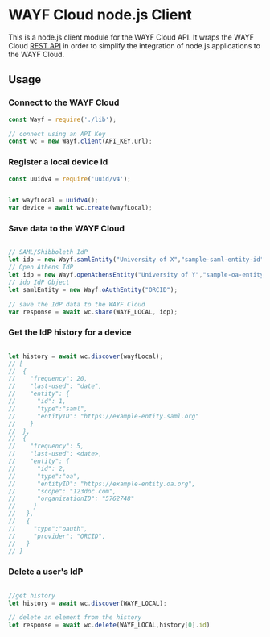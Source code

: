 # WAYF Cloud node.js Client

This is a node.js client module for the WAYF Cloud API.
It wraps the WAYF Cloud [REST API](https://wayf-cloud.readme.io/v1/reference) in order to simplify the integration of node.js applications to the WAYF Cloud.



## Usage

### Connect to the WAYF Cloud

```js
const Wayf = require('./lib');

// connect using an API Key
const wc = new Wayf.client(API_KEY,url);

```

### Register a local device id

```js
const uuidv4 = require('uuid/v4');


let wayfLocal = uuidv4();
var device = await wc.create(wayfLocal);
```

### Save data to the WAYF Cloud
```js

// SAML/Shibboleth IdP
let idp = new Wayf.samlEntity("University of X","sample-saml-entity-id","sample-saml-federation-id");
// Open Athens IdP
let idp = new Wayf.openAthensEntity("University of Y","sample-oa-entity-id","sample-oa-organization-id","sample-oa-scope");
// idp IdP Object
let samlEntity = new Wayf.oAuthEntity("ORCID");

// save the IdP data to the WAYF Cloud
var response = await wc.share(WAYF_LOCAL, idp);

```


### Get the IdP history for a device

```js

let history = await wc.discover(wayfLocal);
// [
//  {
//    "frequency": 20,
//    "last-used": "date",
//    "entity": {
//      "id": 1,
//      "type":"saml",
//      "entityID": "https://example-entity.saml.org"
//    }
//  },
//  {
//    "frequency": 5,
//    "last-used": <date>,
//    "entity": {
//      "id": 2,
//      "type":"oa",
//      "entityID": "https://example-entity.oa.org",
//      "scope": "123doc.com",
//      "organizationID": "5762748"
//     }
//   },
//   {
//     "type":"oauth",
//     "provider": "ORCID",
//   }
// ]

```

### Delete a user's IdP

```js

//get history
let history = await wc.discover(WAYF_LOCAL);

// delete an element from the history
let response = await wc.delete(WAYF_LOCAL,history[0].id)
```
